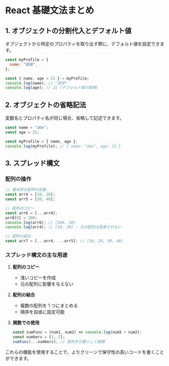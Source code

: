 # React 基礎文法まとめ

## 1. オブジェクトの分割代入とデフォルト値

オブジェクトから特定のプロパティを取り出す際に、デフォルト値を設定できます。

```javascript
const myProfile = {
  name: "安部",
};

const { name, age = 21 } = myProfile;
console.log(name); // "安部"
console.log(age); // 21 (デフォルト値が適用)
```

## 2. オブジェクトの省略記法

変数名とプロパティ名が同じ場合、省略して記述できます。

```javascript
const name = "abe";
const age = 21;

const myProfile = { name, age };
console.log(myProfile); // { name: "abe", age: 21 }
```

## 3. スプレッド構文

### 配列の操作

```javascript
// 基本的な配列の定義
const arr4 = [10, 20];
const arr5 = [30, 40];

// 配列のコピー
const arr6 = [...arr4];
arr6[0] = 100;
console.log(arr6); // [100, 20]
console.log(arr4); // [10, 20] - 元の配列は変更されない

// 配列の結合
const arr7 = [...arr4, ...arr5]; // [10, 20, 30, 40]
```

### スプレッド構文の主な用途

1. **配列のコピー**

   - 浅いコピーを作成
   - 元の配列に影響を与えない

2. **配列の結合**

   - 複数の配列を 1 つにまとめる
   - 順序を自由に設定可能

3. **関数での使用**
   ```javascript
   const sumFunc = (num1, num2) => console.log(num1 + num2);
   const numbers = [1, 2];
   sumFunc(...numbers); // 配列を引数として展開
   ```

これらの機能を使用することで、よりクリーンで保守性の高いコードを書くことができます。
